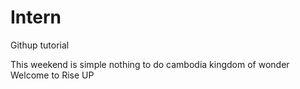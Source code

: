 # Intern
Githup tutorial

This weekend is simple nothing to do
cambodia kingdom of wonder
Welcome to Rise UP
